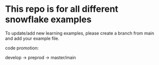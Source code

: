 # This repo is for all different snowflake examples

To update/add new learning examples, please create a branch from main and add your example file. 

code promotion: 

develop -> preprod -> master/main
